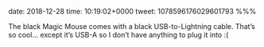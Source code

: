 date: 2018-12-28
time: 10:19:02+0000
tweet: 1078596176029601793
%%%

The black Magic Mouse comes with a black USB-to-Lightning cable. That’s so cool… except it’s USB-A so I don’t have anything to plug it into :(
